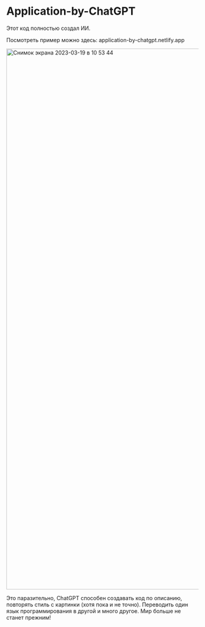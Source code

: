 # Application-by-ChatGPT
Этот код полностью создал ИИ.

Посмотреть пример можно здесь: application-by-chatgpt.netlify.app

<img width="1416" alt="Снимок экрана 2023-03-19 в 10 53 44" src="https://user-images.githubusercontent.com/95998454/226161844-fb834bf3-5800-4ffd-a4c4-57500d7e987c.png">

Это паразительно, ChatGPT способен создавать код по описанию, повторять стиль с картинки (хотя пока и не точно). Переводить один язык программирования в другой и много другое. Мир больше не станет прежним!
